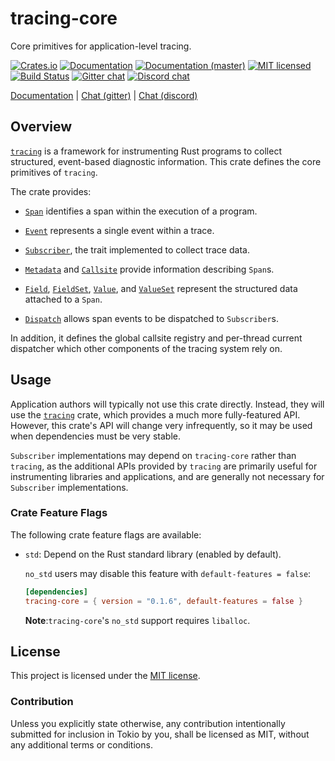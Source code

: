 # tracing-core

Core primitives for application-level tracing.

[![Crates.io][crates-badge]][crates-url]
[![Documentation][docs-badge]][docs-url]
[![Documentation (master)][docs-master-badge]][docs-master-url]
[![MIT licensed][mit-badge]][mit-url]
[![Build Status][azure-badge]][azure-url]
[![Gitter chat][gitter-badge]][gitter-url]
[![Discord chat][discord-badge]][discord-url]

[Documentation][docs-url] |
[Chat (gitter)][gitter-url] | [Chat (discord)][discord-url]

[crates-badge]: https://img.shields.io/crates/v/tracing-core.svg
[crates-url]: https://crates.io/crates/tracing-core/0.1.6
[docs-badge]: https://docs.rs/tracing-core/badge.svg
[docs-url]: https://docs.rs/tracing-core/0.1.6
[docs-master-badge]: https://img.shields.io/badge/docs-master-blue
[docs-master-url]: https://tracing-rs.netlify.com/tracing_core
[mit-badge]: https://img.shields.io/badge/license-MIT-blue.svg
[mit-url]: LICENSE
[azure-badge]: https://dev.azure.com/tracing/tracing/_apis/build/status/tokio-rs.tracing?branchName=master
[azure-url]: https://dev.azure.com/tracing/tracing/_build/latest?definitionId=1&branchName=master
[gitter-badge]: https://img.shields.io/gitter/room/tokio-rs/tracing.svg
[gitter-url]: https://gitter.im/tokio-rs/tracing
[discord-badge]: https://img.shields.io/discord/500028886025895936?logo=discord&label=discord&logoColor=white
[discord-url]: https://discordapp.com/invite/XdPzyTZ

## Overview

[`tracing`] is a framework for instrumenting Rust programs to collect
structured, event-based diagnostic information. This crate defines the core
primitives of `tracing`.

The crate provides:

* [`Span`] identifies a span within the execution of a program.

* [`Event`] represents a single event within a trace.

* [`Subscriber`], the trait implemented to collect trace data.

* [`Metadata`] and [`Callsite`] provide information describing `Span`s.

* [`Field`], [`FieldSet`], [`Value`], and [`ValueSet`] represent the
  structured data attached to a `Span`.

* [`Dispatch`] allows span events to be dispatched to `Subscriber`s.

In addition, it defines the global callsite registry and per-thread current
dispatcher which other components of the tracing system rely on.

## Usage

Application authors will typically not use this crate directly. Instead, they
will use the [`tracing`] crate, which provides a much more fully-featured
API. However, this crate's API will change very infrequently, so it may be used
when dependencies must be very stable.

`Subscriber` implementations may depend on `tracing-core` rather than `tracing`,
as the additional APIs provided by `tracing` are primarily useful for
instrumenting libraries and applications, and are generally not necessary for
`Subscriber` implementations.

###  Crate Feature Flags

The following crate feature flags are available:

* `std`: Depend on the Rust standard library (enabled by default).

   `no_std` users may disable this feature with `default-features = false`:

  ```toml
  [dependencies]
  tracing-core = { version = "0.1.6", default-features = false }
  ```

  **Note**:`tracing-core`'s `no_std` support requires `liballoc`.

[`tracing`]: ../tracing
[`Span`]: https://docs.rs/tracing-core/0.1.6/tracing_core/span/struct.Span.html
[`Event`]: https://docs.rs/tracing-core/0.1.6/tracing_core/event/struct.Event.html
[`Subscriber`]: https://docs.rs/tracing-core/0.1.6/tracing_core/subscriber/trait.Subscriber.html
[`Metadata`]: https://docs.rs/tracing-core/0.1.6/tracing_core/metadata/struct.Metadata.html
[`Callsite`]: https://docs.rs/tracing-core/0.1.6/tracing_core/callsite/trait.Callsite.html
[`Field`]: https://docs.rs/tracing-core/0.1.6/tracing_core/field/struct.Field.html
[`FieldSet`]: https://docs.rs/tracing-core/0.1.6/tracing_core/field/struct.FieldSet.html
[`Value`]: https://docs.rs/tracing-core/0.1.6/tracing_core/field/trait.Value.html
[`ValueSet`]: https://docs.rs/tracing-core/0.1.6/tracing_core/field/struct.ValueSet.html
[`Dispatch`]: https://docs.rs/tracing-core/0.1.6/tracing_core/dispatcher/struct.Dispatch.html

## License

This project is licensed under the [MIT license](LICENSE).

### Contribution

Unless you explicitly state otherwise, any contribution intentionally submitted
for inclusion in Tokio by you, shall be licensed as MIT, without any additional
terms or conditions.

